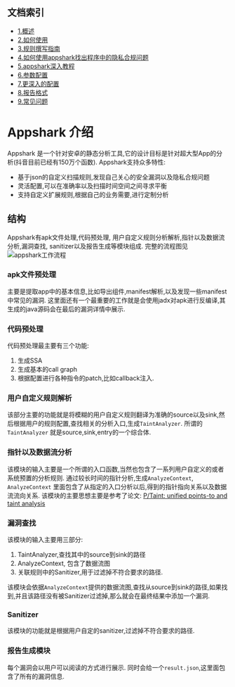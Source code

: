 ## 文档索引
- [1.概述](overview.md)
- [2.如何使用](startup.md)
- [3.规则撰写指南](how_to_write_rules.md)
- [4.如何使用appshark找出程序中的隐私合规问题](how_to_find_compliance_problem_use_appshark.md)
- [5.appshark深入教程](path_traversal_game.md)
- [6.参数配置](argument.md)
- [7.更深入的配置](EngineConfig.md)
- [8.报告格式](result.md)
- [9.常见问题](faq.md)


# Appshark 介绍


Appshark 是一个针对安卓的静态分析工具,它的设计目标是针对超大型App的分析(抖音目前已经有150万个函数). Appshark支持众多特性:

- 基于json的自定义扫描规则,发现自己关心的安全漏洞以及隐私合规问题
- 灵活配置,可以在准确率以及扫描时间空间之间寻求平衡
- 支持自定义扩展规则,根据自己的业务需要,进行定制分析

## 结构

Appshark有apk文件处理,代码预处理, 用户自定义规则分析解析,指针以及数据流分析,漏洞查找, sanitizer以及报告生成等模块组成.
完整的流程图见![appshark工作流程](appshark_flow_chart.jpg)
 

### apk文件预处理

主要是提取app中的基本信息,比如导出组件,manifest解析,以及发现一些manifest中常见的漏洞. 这里面还有一个最重要的工作就是会使用jadx对apk进行反编译,其生成的java源码会在最后的漏洞详情中展示.

### 代码预处理

代码预处理最主要有三个功能:

1. 生成SSA
2. 生成基本的call graph
3. 根据配置进行各种指令的patch,比如callback注入.

### 用户自定义规则解析

该部分主要的功能就是将模糊的用户自定义规则翻译为准确的source以及sink,然后根据用户的规则配置,查找相关的分析入口,生成`TaintAnalyzer`. 所谓的`TaintAnalyzer`
就是source,sink,entry的一个综合体.

### 指针以及数据流分析

该模块的输入主要是一个所谓的入口函数,当然也包含了一系列用户自定义的或者系统预置的分析规则. 通过较长时间的指针分析,生成`AnalyzeContext`, `AnalyzeContext`
里面包含了从指定的入口分析以后,得到的指针指向关系以及数据流流向关系.
该模块的主要思想主要是参考了论文: [P/Taint: unified points-to and taint analysis](https://dl.acm.org/doi/10.1145/3133926)

### 漏洞查找

该模块的输入主要用三部分:

1. TaintAnalyzer,查找其中的source到sink的路径
2. AnalyzeContext, 包含了数据流图
3. 关联规则中的Sanitizer,用于过滤掉不符合要求的路径.

该模块会依据`AnalyzeContext`提供的数据流图,查找从source到sink的路径,如果找到,并且该路径没有被Sanitizer过滤掉,那么就会在最终结果中添加一个漏洞.

### Sanitizer

该模块的功能就是根据用户自定的sanitizer,过滤掉不符合要求的路径.

### 报告生成模块

每个漏洞会以用户可以阅读的方式进行展示. 同时会给一个`result.json`,这里面包含了所有的漏洞信息.

